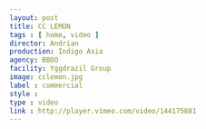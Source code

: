 ```yaml
---
layout: post
title: CC LEMON
tags : [ home, video ]
director: Andrian
production: Indigo Asia
agency: BBDO
facility: Yggdrazil Group
image: cclemon.jpg
label : commercial
style : 
type : video
link : http://player.vimeo.com/video/144175881
---
```

